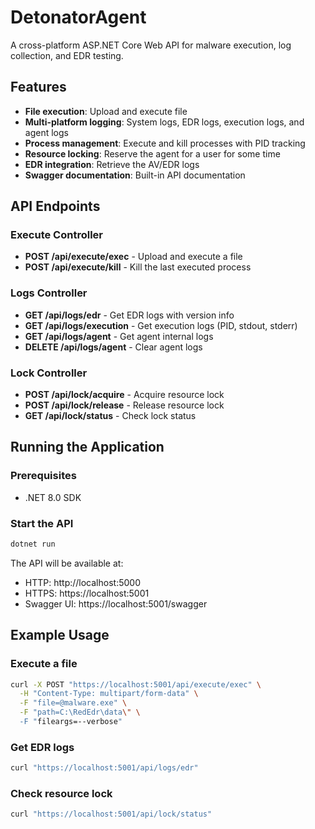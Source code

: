 # DetonatorAgent

A cross-platform ASP.NET Core Web API for malware execution, log collection, and EDR testing.

## Features

- **File execution**: Upload and execute file
- **Multi-platform logging**: System logs, EDR logs, execution logs, and agent logs
- **Process management**: Execute and kill processes with PID tracking
- **Resource locking**: Reserve the agent for a user for some time
- **EDR integration**: Retrieve the AV/EDR logs
- **Swagger documentation**: Built-in API documentation

## API Endpoints

### Execute Controller
- **POST /api/execute/exec** - Upload and execute a file
- **POST /api/execute/kill** - Kill the last executed process

### Logs Controller
- **GET /api/logs/edr** - Get EDR logs with version info
- **GET /api/logs/execution** - Get execution logs (PID, stdout, stderr)
- **GET /api/logs/agent** - Get agent internal logs
- **DELETE /api/logs/agent** - Clear agent logs

### Lock Controller
- **POST /api/lock/acquire** - Acquire resource lock
- **POST /api/lock/release** - Release resource lock  
- **GET /api/lock/status** - Check lock status

## Running the Application

### Prerequisites
- .NET 8.0 SDK

### Start the API
```powershell
dotnet run
```

The API will be available at:
- HTTP: http://localhost:5000
- HTTPS: https://localhost:5001
- Swagger UI: https://localhost:5001/swagger

## Example Usage

### Execute a file
```bash
curl -X POST "https://localhost:5001/api/execute/exec" \
  -H "Content-Type: multipart/form-data" \
  -F "file=@malware.exe" \
  -F "path=C:\RedEdr\data\" \
  -F "fileargs=--verbose"
```

### Get EDR logs
```bash
curl "https://localhost:5001/api/logs/edr"
```

### Check resource lock
```bash
curl "https://localhost:5001/api/lock/status"
```
